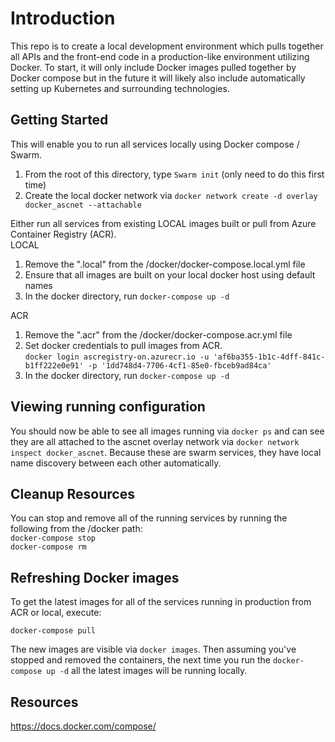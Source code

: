 # Introduction

This repo is to create a local development environment which pulls together all APIs and the front-end code in a production-like environment utilizing Docker.
To start, it will only include Docker images pulled together by Docker compose but in the future it will likely also include automatically setting up Kubernetes and surrounding technologies.

## Getting Started

This will enable you to run all services locally using Docker compose / Swarm.

1. From the root of this directory, type `Swarm init` (only need to do this first time)
1. Create the local docker network via `docker network create -d overlay docker_ascnet --attachable`

Either run all services from existing LOCAL images built or pull from Azure Container Registry (ACR).  
LOCAL

1. Remove the ".local" from the /docker/docker-compose.local.yml file
1. Ensure that all images are built on your local docker host using default names
1. In the docker directory, run `docker-compose up -d`

ACR

1. Remove the ".acr" from the /docker/docker-compose.acr.yml file
1. Set docker credentials to pull images from ACR.  
`docker login ascregistry-on.azurecr.io -u 'af6ba355-1b1c-4dff-841c-b1ff222e0e91' -p '1dd748d4-7706-4cf1-85e0-fbceb9ad84ca'`
1. In the docker directory, run `docker-compose up -d`

## Viewing running configuration

You should now be able to see all images running via `docker ps` and can see they are all attached to the ascnet overlay network via `docker network inspect docker_ascnet`.  Because these are swarm services, they have local name discovery between each other automatically.

## Cleanup Resources

You can stop and remove all of the running services by running the following from the /docker path:  
`docker-compose stop`  
`docker-compose rm`

## Refreshing Docker images

To get the latest images for all of the services running in production from ACR or local, execute:

`docker-compose pull`

The new images are visible via `docker images`.  Then assuming you've stopped and removed the containers, the next time you run the `docker-compose up -d` all the latest images will be running locally.

## Resources

https://docs.docker.com/compose/